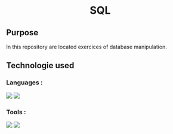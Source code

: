 <h1 align=center>SQL</h1>

<h2>
  Purpose
 </h2>
 
 <p>
  In this repository are located exercices of database manipulation.
 </p>
 
 <h2>
  Technologie used
</h2>
<h3>Languages :</h3>
<p>
<img src="https://img.shields.io/badge/MySQL-005C84?style=for-the-badge&logo=mysql&logoColor=white" >
<img src ="https://img.shields.io/badge/PHP-777BB4?style=for-the-badge&logo=php&logoColor=white">
<h3>Tools :</h3>
<p>
<img src="https://img.shields.io/badge/-PhpMyAdmin-yellow?style=flat-square" >
<img src="https://img.shields.io/badge/-WAMPServer-ff69b4?style=flat-square" >
